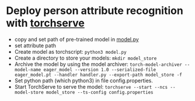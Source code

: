 # Deploy person attribute recognition with [torchserve](https://github.com/pytorch/serve)
- copy and set path of pre-trained model in [model.py](model.py)
- set attribute path 
- Create model as torchscript: ```python3 model.py```
- Create a directory to store your models: ```mkdir model_store```
- Archive the model by using the model archiver: ```torch-model-archiver --model-name eager_model --version 1.0 --serialized-file eager_model.pt --handler handler.py --export-path model_store -f```
- Set python path (which python3) in file config.properties.
- Start TorchServe to serve the model: ```torchserve --start --ncs --model-store model_store --ts-config config.properties```